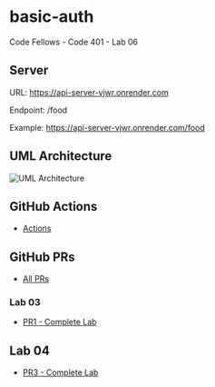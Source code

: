 # basic-auth
Code Fellows - Code 401 - Lab 06

## Server
URL: https://api-server-vjwr.onrender.com

Endpoint: /food

Example: https://api-server-vjwr.onrender.com/food

## UML Architecture

![UML Architecture](./UML-diagram.JPG)

## GitHub Actions

- [Actions](https://github.com/KMArtwork/api-server/actions)


## GitHub PRs

- [All PRs](https://github.com/KMArtwork/api-server/pulls)

### Lab 03
- [PR1 - Complete Lab](https://github.com/KMArtwork/api-server/pull/1)


## Lab 04

- [PR3 - Complete Lab](https://github.com/KMArtwork/api-server/pull/3)